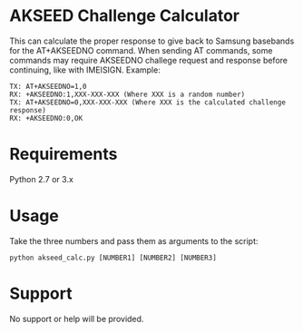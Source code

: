# AKSEED Challenge Calculator

This can calculate the proper response to give back to Samsung basebands for the AT+AKSEEDNO command.
When sending AT commands, some commands may require AKSEEDNO challege request and response before continuing, like with IMEISIGN. Example:

    TX: AT+AKSEEDNO=1,0
    RX: +AKSEEDNO:1,XXX-XXX-XXX (Where XXX is a random number) 
    TX: AT+AKSEEDNO=0,XXX-XXX-XXX (Where XXX is the calculated challenge response)
    RX: +AKSEEDNO:0,OK

# Requirements

Python 2.7 or 3.x

# Usage
Take the three numbers and pass them as arguments to the script:

    python akseed_calc.py [NUMBER1] [NUMBER2] [NUMBER3]

# Support
No support or help will be provided. 